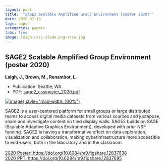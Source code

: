 ```yaml
---
layout: post
title: '"SAGE2 Scalable Amplified Group Environment (poster 2020)"'
date: 2020-02-13
tags: paper
categories: papers
tabs: true
image: leigh-cssi-slide.png-srcw.jpg
---
```


## SAGE2 Scalable Amplified Group Environment (poster 2020)
**Leigh, J., Brown, M., Renambot, L.**
- Publication: Seattle, WA
- PDF: [sage2_cssiposter_2020.pdf](/documents/sage2_cssiposter_2020.pdf)


[![image](https://www.evl.uic.edu/output/originals/leigh-cssi-slide.png-srcw.jpg){:style="max-width: 100%"}](https://www.evl.uic.edu/output/originals/leigh-cssi-slide.png-srcw.jpg)

SAGE2 is a user-centered platform for small groups or large distributed teams to access digital media datasets from various sources and juxtapose, share and investigate content on tiled display walls. SAGE2 builds on SAGE (Scalable Adaptive Graphics Environment), developed with prior NSF funding. SAGE2 is having a transformative effect on data exploration, visualization and collaboration, making cyberinfrastructure more accessible to end-users, both in the laboratory and in the classroom.<br><br>
<a href="https://doi.org/10.6084/m9.figshare.12837638">2020 Poster: https://doi.org/10.6084/m9.figshare.12837638</a><br>
<a href="https://doi.org/10.6084/m9.figshare.12837638">2020 PPT: https://doi.org/10.6084/m9.figshare.12837695</a>